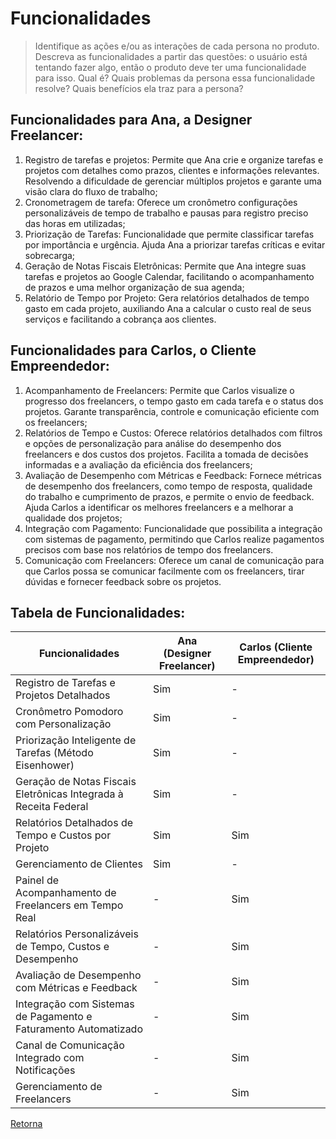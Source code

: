 # Funcionalidades

> Identifique as ações e/ou as interações de cada persona no produto. Descreva as 
> funcionalidades a partir das questões: o usuário está tentando fazer algo, então o 
> produto deve ter uma funcionalidade para isso. Qual é? Quais problemas da persona 
> essa funcionalidade resolve? Quais benefícios ela traz para a persona? 

## Funcionalidades para Ana, a Designer Freelancer:

1. Registro de tarefas e projetos: Permite que Ana crie e organize tarefas e projetos com detalhes como prazos, clientes e informações relevantes. Resolvendo a dificuldade de gerenciar múltiplos projetos e garante uma visão clara do fluxo de trabalho;
2. Cronometragem de tarefa: Oferece um cronômetro configurações personalizáveis de tempo de trabalho e pausas para registro preciso das horas em utilizadas;
3. Priorização de Tarefas: Funcionalidade que permite classificar tarefas por importância e urgência. Ajuda Ana a priorizar tarefas críticas e evitar sobrecarga;
4. Geração de Notas Fiscais Eletrônicas: Permite que Ana integre suas tarefas e projetos ao Google Calendar, facilitando o acompanhamento de prazos e uma melhor organização de sua agenda;
5. Relatório de Tempo por Projeto: Gera relatórios detalhados de tempo gasto em cada projeto, auxiliando Ana a calcular o custo real de seus serviços e facilitando a cobrança aos clientes.

## Funcionalidades para Carlos, o Cliente Empreendedor:
1. Acompanhamento de Freelancers: Permite que Carlos visualize o progresso dos freelancers, o tempo gasto em cada tarefa e o status dos projetos. Garante transparência, controle e comunicação eficiente com os freelancers;
2. Relatórios de Tempo e Custos: Oferece relatórios detalhados com filtros e opções de personalização para análise do desempenho dos freelancers e dos custos dos projetos. Facilita a tomada de decisões informadas e a avaliação da eficiência dos freelancers;
3. Avaliação de Desempenho com Métricas e Feedback: Fornece métricas de desempenho dos freelancers, como tempo de resposta, qualidade do trabalho e cumprimento de prazos, e permite o envio de feedback. Ajuda Carlos a identificar os melhores freelancers e a melhorar a qualidade dos projetos;
4. Integração com Pagamento: Funcionalidade que possibilita a integração com sistemas de pagamento, permitindo que Carlos realize pagamentos precisos com base nos relatórios de tempo dos freelancers.
5. Comunicação com Freelancers: Oferece um canal de comunicação para que Carlos possa se comunicar facilmente com os freelancers, tirar dúvidas e fornecer feedback sobre os projetos.


## Tabela de Funcionalidades:

| Funcionalidades | Ana (Designer Freelancer) | Carlos (Cliente Empreendedor) |
|---|---|---|
| Registro de Tarefas e Projetos Detalhados | Sim | - |
| Cronômetro Pomodoro com Personalização | Sim | - |
| Priorização Inteligente de Tarefas (Método Eisenhower) | Sim | - |
| Geração de Notas Fiscais Eletrônicas Integrada à Receita Federal | Sim | - |
| Relatórios Detalhados de Tempo e Custos por Projeto | Sim | Sim |
| Gerenciamento de Clientes | Sim | - |
| Painel de Acompanhamento de Freelancers em Tempo Real | - | Sim |
| Relatórios Personalizáveis de Tempo, Custos e Desempenho | - | Sim |
| Avaliação de Desempenho com Métricas e Feedback | - | Sim |
| Integração com Sistemas de Pagamento e Faturamento Automatizado | - | Sim |
| Canal de Comunicação Integrado com Notificações | - | Sim |
| Gerenciamento de Freelancers | - | Sim |

[Retorna](../README.md)
